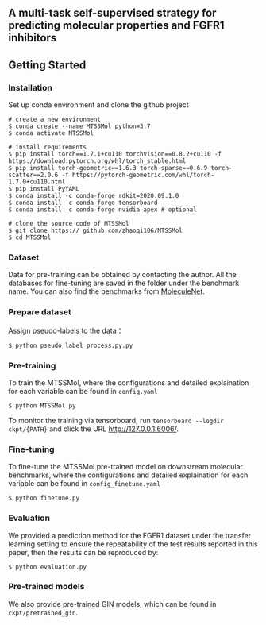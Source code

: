 ## A multi-task self-supervised strategy for predicting molecular properties and FGFR1 inhibitors ##



## Getting Started

### Installation

Set up conda environment and clone the github project

```
# create a new environment
$ conda create --name MTSSMol python=3.7
$ conda activate MTSSMol

# install requirements
$ pip install torch==1.7.1+cu110 torchvision==0.8.2+cu110 -f https://download.pytorch.org/whl/torch_stable.html
$ pip install torch-geometric==1.6.3 torch-sparse==0.6.9 torch-scatter==2.0.6 -f https://pytorch-geometric.com/whl/torch-1.7.0+cu110.html
$ pip install PyYAML
$ conda install -c conda-forge rdkit=2020.09.1.0
$ conda install -c conda-forge tensorboard
$ conda install -c conda-forge nvidia-apex # optional

# clone the source code of MTSSMol
$ git clone https:// github.com/zhaoqi106/MTSSMol
$ cd MTSSMol
```

### Dataset

Data for pre-training can be obtained by contacting the author. All the databases for fine-tuning are saved in the folder under the benchmark name. You can also find the benchmarks from [MoleculeNet](https://moleculenet.org/).

### Prepare dataset
Assign pseudo-labels to the data：
```
$ python pseudo_label_process.py.py
```

### Pre-training

To train the MTSSMol, where the configurations and detailed explaination for each variable can be found in `config.yaml`
```
$ python MTSSMol.py
```

To monitor the training via tensorboard, run `tensorboard --logdir ckpt/{PATH}` and click the URL http://127.0.0.1:6006/.

### Fine-tuning 

To fine-tune the MTSSMol pre-trained model on downstream molecular benchmarks, where the configurations and detailed explaination for each variable can be found in `config_finetune.yaml`
```
$ python finetune.py
```
### Evaluation
We provided a prediction method for the FGFR1 dataset under the transfer learning setting to ensure the repeatability of the test results reported in this paper, then the results can be reproduced by:
```
$ python evaluation.py
```
### Pre-trained models

We also provide pre-trained  GIN models, which can be found in `ckpt/pretrained_gin`. 
